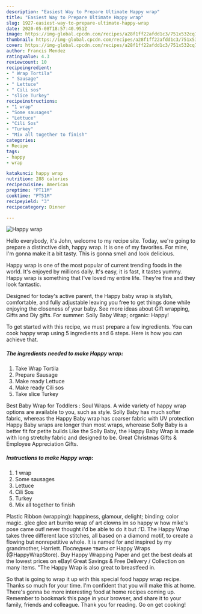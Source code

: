 ```yaml
---
description: "Easiest Way to Prepare Ultimate Happy wrap"
title: "Easiest Way to Prepare Ultimate Happy wrap"
slug: 1927-easiest-way-to-prepare-ultimate-happy-wrap
date: 2020-05-08T18:57:40.951Z
image: https://img-global.cpcdn.com/recipes/a28f1ff22afdd1c3/751x532cq70/happy-wrap-recipe-main-photo.jpg
thumbnail: https://img-global.cpcdn.com/recipes/a28f1ff22afdd1c3/751x532cq70/happy-wrap-recipe-main-photo.jpg
cover: https://img-global.cpcdn.com/recipes/a28f1ff22afdd1c3/751x532cq70/happy-wrap-recipe-main-photo.jpg
author: Francis Mendez
ratingvalue: 4.3
reviewcount: 10
recipeingredient:
- " Wrap Tortila"
- " Sausage"
- " Lettuce"
- " Cili sos"
- "slice Turkey"
recipeinstructions:
- "1 wrap"
- "Some sausages"
- "Lettuce"
- "Cili Sos"
- "Turkey"
- "Mix all together to finish"
categories:
- Recipe
tags:
- happy
- wrap

katakunci: happy wrap 
nutrition: 288 calories
recipecuisine: American
preptime: "PT11M"
cooktime: "PT51M"
recipeyield: "3"
recipecategory: Dinner

---
```



![Happy wrap](https://img-global.cpcdn.com/recipes/a28f1ff22afdd1c3/751x532cq70/happy-wrap-recipe-main-photo.jpg)

Hello everybody, it's John, welcome to my recipe site. Today, we're going to prepare a distinctive dish, happy wrap. It is one of my favorites. For mine, I'm gonna make it a bit tasty. This is gonna smell and look delicious.

Happy wrap is one of the most popular of current trending foods in the world. It's enjoyed by millions daily. It's easy, it is fast, it tastes yummy. Happy wrap is something that I've loved my entire life. They're fine and they look fantastic.

Designed for today&#39;s active parent, the Happy baby wrap is stylish, comfortable, and fully adjustable leaving you free to get things done while enjoying the closeness of your baby. See more ideas about Gift wrapping, Gifts and Diy gifts. For summer: Solly Baby Wrap; organic: Happy!


To get started with this recipe, we must prepare a few ingredients. You can cook happy wrap using 5 ingredients and 6 steps. Here is how you can achieve that.

<!--inarticleads1-->

##### The ingredients needed to make Happy wrap:

1. Take  Wrap Tortila
1. Prepare  Sausage
1. Make ready  Lettuce
1. Make ready  Cili sos
1. Take slice Turkey


Best Baby Wrap for Toddlers : Soul Wraps. A wide variety of happy wrap options are available to you, such as style. Solly Baby has much softer fabric, whereas the Happy Baby wrap has coarser fabric with UV protection Happy Baby wraps are longer than most wraps, wherease Solly Baby is a better fit for petite builds Like the Solly Baby, the Happy Baby Wrap is made with long stretchy fabric and designed to be. Great Christmas Gifts &amp; Employee Appreciation Gifts. 

<!--inarticleads2-->

##### Instructions to make Happy wrap:

1. 1 wrap
1. Some sausages
1. Lettuce
1. Cili Sos
1. Turkey
1. Mix all together to finish


Plastic Ribbon (wrapping): happiness, glamour, delight; binding; color magic. glee glee art burrito wrap of art clowns im so happy w how mike&#39;s pose came out! never thought i&#39;d be able to do it but :&#39;D. The Happy Wrap takes three different lace stitches, all based on a diamond motif, to create a flowing but nonrepetitive whole. It is named for and inspired by my grandmother, Harriett. Последние твиты от Happy Wraps (@HappyWrapStore). Buy Happy Wrapping Paper and get the best deals at the lowest prices on eBay! Great Savings &amp; Free Delivery / Collection on many items. &#34;The Happy Wrap is also great to breastfeed in. 

So that is going to wrap it up with this special food happy wrap recipe. Thanks so much for your time. I'm confident that you will make this at home. There's gonna be more interesting food at home recipes coming up. Remember to bookmark this page in your browser, and share it to your family, friends and colleague. Thank you for reading. Go on get cooking!
